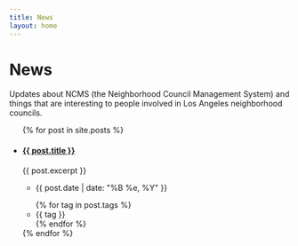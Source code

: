 ```yaml
---
title: News
layout: home
---
```


# News

Updates about NCMS (the Neighborhood Council Management System) and things that
are interesting to people involved in Los Angeles neighborhood councils.

<ul class="usa-collection">
  {% for post in site.posts %}
    <li class="usa-collection__item">
      <div class="usa-collection__body">
        <h4 class="usa-collection__heading">
          <a class="usa-link" href="{{ post.url }}">
            {{ post.title }}
          </a>
        </h4>
        <p class="usa-collection__description">
          {{ post.excerpt }}
        </p>
        <ul class="usa-collection__meta" aria-label="More information">
          <li class="usa-collection__meta-item">
            <time datetime="{{ post.date | date_to_xmlschema }}">
              {{ post.date | date: "%B %e, %Y" }}
            </time>
          </li>
        </ul>
        <ul class="usa-collection__meta" aria-label="Topics">
          {% for tag in post.tags %}
            <li class="usa-collection__meta-item usa-tag">{{ tag }}</li>
          {% endfor %}
        </ul>
      </div>
    </li>
  {% endfor %}
</ul>
